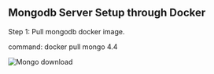 ## Mongodb Server Setup through Docker

  Step 1: Pull mongodb docker image.

  command: docker pull mongo 4.4
    
![Mongo download](https://github.com/user-attachments/assets/12cac7b8-5267-4d18-bc9a-f82b4c4e7973)

